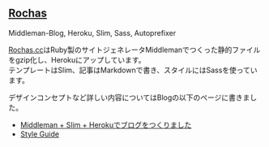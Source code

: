 ## [Rochas](http://rochas.cc/)

Middleman-Blog, Heroku, Slim, Sass, Autoprefixer

[Rochas.cc](http://rochas.cc/)はRuby製のサイトジェネレータMiddlemanでつくった静的ファイルをgzip化し、Herokuにアップしています。  
テンプレートはSlim、記事はMarkdownで書き、スタイルにはSassを使っています。

デザインコンセプトなど詳しい内容についてはBlogの以下のページに書きました。

* [Middleman + Slim + Herokuでブログをつくりました](http://rochas.cc/blog/2013/11/19/middleman-heroku.html)
* [Style Guide](http://rochas.cc/styleguide/)
